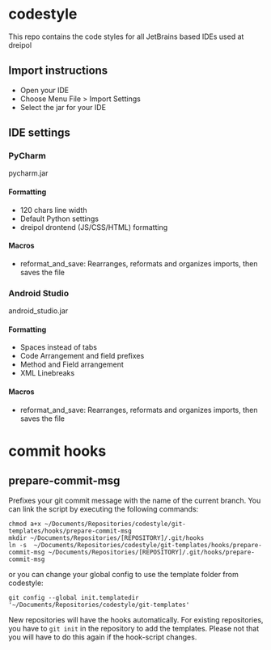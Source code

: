 # codestyle
This repo contains the code styles for all JetBrains based IDEs used at dreipol

## Import instructions
- Open your IDE
- Choose Menu File > Import Settings
- Select the jar for your IDE


## IDE settings
### PyCharm
pycharm.jar

#### Formatting
- 120 chars line width
- Default Python settings
- dreipol drontend (JS/CSS/HTML) formatting

#### Macros
- reformat_and_save: Rearranges, reformats and organizes imports, then saves the file

### Android Studio
android_studio.jar

#### Formatting
- Spaces instead of tabs
- Code Arrangement and field prefixes
- Method and Field arrangement
- XML Linebreaks

#### Macros
- reformat_and_save: Rearranges, reformats and organizes imports, then saves the file


# commit hooks

## prepare-commit-msg
Prefixes your git commit message with the name of the current branch. 
You can link the script by executing the following commands:
```
chmod a+x ~/Documents/Repositories/codestyle/git-templates/hooks/prepare-commit-msg 
mkdir ~/Documents/Repositories/[REPOSITORY]/.git/hooks
ln -s  ~/Documents/Repositories/codestyle/git-templates/hooks/prepare-commit-msg ~/Documents/Repositories/[REPOSITORY]/.git/hooks/prepare-commit-msg
```
or you can change your global config to use the template folder from codestyle:
```
git config --global init.templatedir '~/Documents/Repositories/codestyle/git-templates'
```
New repositories will have the hooks automatically. For existing repositories, you have to `git init` in the repository to add the templates. Please not that you will have to do this again if the hook-script changes.




